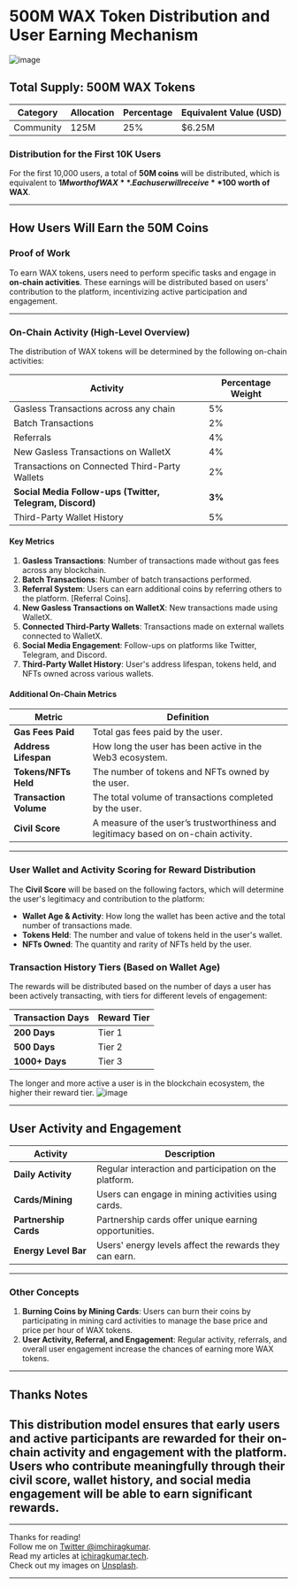 # 500M WAX Token Distribution and User Earning Mechanism
![image](https://github.com/user-attachments/assets/10a7749a-5586-48bd-88c8-cfd1a92380e6)

## Total Supply: 500M WAX Tokens

| Category        | Allocation | Percentage | Equivalent Value (USD) |
|-----------------|------------|------------|------------------------|
| Community       | 125M       | 25%        | $6.25M                 |

### Distribution for the First 10K Users
For the first 10,000 users, a total of **50M coins** will be distributed, which is equivalent to **$1M worth of WAX**. Each user will receive **$100 worth of WAX**.

---

## **How Users Will Earn the 50M Coins**

### **Proof of Work**
To earn WAX tokens, users need to perform specific tasks and engage in **on-chain activities**. These earnings will be distributed based on users' contribution to the platform, incentivizing active participation and engagement.

---

### On-Chain Activity (High-Level Overview)
The distribution of WAX tokens will be determined by the following on-chain activities:

| Activity                                              | Percentage Weight |
|-------------------------------------------------------|-------------------|
| Gasless Transactions across any chain                 | 5%                |
| Batch Transactions                                    | 2%                |
| Referrals                                             | 4%                |
| New Gasless Transactions on WalletX                   | 4%                |
| Transactions on Connected Third-Party Wallets         | 2%                |
| **Social Media Follow-ups (Twitter, Telegram, Discord)**  | **3%**               |
| Third-Party Wallet History                            | 5%                |

#### Key Metrics
1. **Gasless Transactions**: Number of transactions made without gas fees across any blockchain.
2. **Batch Transactions**: Number of batch transactions performed.
3. **Referral System**: Users can earn additional coins by referring others to the platform. [Referral Coins].
4. **New Gasless Transactions on WalletX**: New transactions made using WalletX.
5. **Connected Third-Party Wallets**: Transactions made on external wallets connected to WalletX.
6. **Social Media Engagement**: Follow-ups on platforms like Twitter, Telegram, and Discord.
7. **Third-Party Wallet History**: User's address lifespan, tokens held, and NFTs owned across various wallets.

#### Additional On-Chain Metrics
| Metric                                | Definition                                                 |
|---------------------------------------|------------------------------------------------------------|
| **Gas Fees Paid**                     | Total gas fees paid by the user.                           |
| **Address Lifespan**                  | How long the user has been active in the Web3 ecosystem.    |
| **Tokens/NFTs Held**                  | The number of tokens and NFTs owned by the user.           |
| **Transaction Volume**                | The total volume of transactions completed by the user.     |
| **Civil Score**                       | A measure of the user’s trustworthiness and legitimacy based on on-chain activity. |

---

### **User Wallet and Activity Scoring for Reward Distribution**
The **Civil Score** will be based on the following factors, which will determine the user's legitimacy and contribution to the platform:

- **Wallet Age & Activity**: How long the wallet has been active and the total number of transactions made.
- **Tokens Held**: The number and value of tokens held in the user's wallet.
- **NFTs Owned**: The quantity and rarity of NFTs held by the user.
  
### Transaction History Tiers (Based on Wallet Age)
The rewards will be distributed based on the number of days a user has been actively transacting, with tiers for different levels of engagement:

| Transaction Days                      | Reward Tier            |
|---------------------------------------|------------------------|
| **200 Days**                          | Tier 1                 |
| **500 Days**                          | Tier 2                 |
| **1000+ Days**                        | Tier 3                 |

The longer and more active a user is in the blockchain ecosystem, the higher their reward tier.
![image](https://github.com/user-attachments/assets/958e497e-c2bf-4928-a4a5-2e972c3d253e)


---

## **User Activity and Engagement**

| Activity              | Description                                       |
|-----------------------|---------------------------------------------------|
| **Daily Activity**     | Regular interaction and participation on the platform. |
| **Cards/Mining**       | Users can engage in mining activities using cards. |
| **Partnership Cards**  | Partnership cards offer unique earning opportunities. |
| **Energy Level Bar**   | Users' energy levels affect the rewards they can earn. |

---

### Other Concepts
1. **Burning Coins by Mining Cards**: Users can burn their coins by participating in mining card activities to manage the base price and price per hour of WAX tokens.
2. **User Activity, Referral, and Engagement**: Regular activity, referrals, and overall user engagement increase the chances of earning more WAX tokens.

---

## Thanks Notes

This distribution model ensures that early users and active participants are rewarded for their **on-chain activity** and engagement with the platform. Users who contribute meaningfully through their civil score, wallet history, and social media engagement will be able to earn significant rewards.
---

---

Thanks for reading!  
Follow me on [Twitter @imchiragkumar](https://twitter.com/imchiragkumar).  
Read my articles at [ichiragkumar.tech](https://ichiragkumar.tech).  
Check out my images on [Unsplash](https://unsplash.com/@ichiragkumar/).

---

